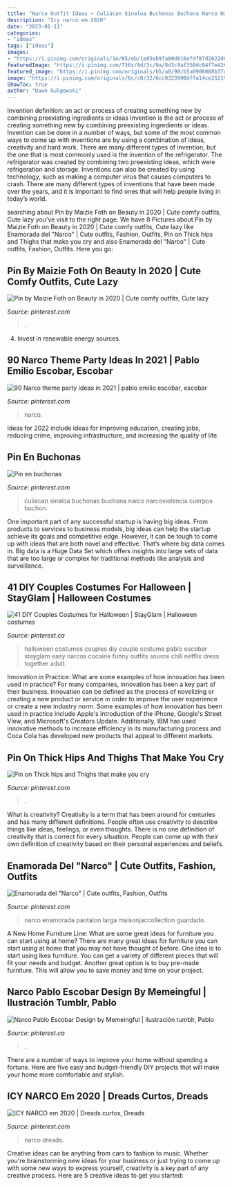 ```yaml
---
title: "Narco Outfit Ideas ~ Culiacan Sinaloa Buchonas Buchona Narco Narcoviolencia Cuerpos Buchon"
description: "Icy narco em 2020"
date: "2023-01-11"
categories:
- "ideas"
tags: ["ideas"]
images:
- "https://i.pinimg.com/originals/1e/85/eb/1e85eb9fa80d816efdf87d2022d086e4.jpg"
featuredImage: "https://i.pinimg.com/736x/8d/3c/9a/8d3c9af350dc04f7e426873d1700d37d.jpg"
featured_image: "https://i.pinimg.com/originals/b5/a0/90/b5a0906088b37c197064b092ac348ba9.jpg"
image: "https://i.pinimg.com/originals/6c/c0/32/6cc0323990dffa14ce252198b473ff97.png"
ShowToc: true
author: "Dawn Gulgowski"
---
```



Invention definition: an act or process of creating something new by combining preexisting ingredients or ideas
Invention is the act or process of creating something new by combining preexisting ingredients or ideas. Invention can be done in a number of ways, but some of the most common ways to come up with inventions are by using a combination of ideas, creativity and hard work. There are many different types of invention, but the one that is most commonly used is the invention of the refrigerator. The refrigerator was created by combining two preexisting ideas, which were refrigeration and storage. Inventions can also be created by using technology, such as making a computer virus that causes computers to crash. There are many different types of inventions that have been made over the years, and it is important to find ones that will help people living in today’s world.

	

		
searching about Pin by Maizie Foth on Beauty in 2020 | Cute comfy outfits, Cute lazy you've visit to the right page. We have 8 Pictures about Pin by Maizie Foth on Beauty in 2020 | Cute comfy outfits, Cute lazy like Enamorada del &quot;Narco&quot; | Cute outfits, Fashion, Outfits, Pin on Thick hips and Thighs that make you cry and also Enamorada del &quot;Narco&quot; | Cute outfits, Fashion, Outfits. Here you go:
		
    
## Pin By Maizie Foth On Beauty In 2020 | Cute Comfy Outfits, Cute Lazy

<img loading=lazy src="https://i.pinimg.com/originals/1e/85/eb/1e85eb9fa80d816efdf87d2022d086e4.jpg" onerror="this.onerror=null;this.src='https://tse3.mm.bing.net/th?id=OIP.Z1nSyEcW0qchB6lvnmMQcwAAAA&amp;pid=15.1';" alt="Pin by Maizie Foth on Beauty in 2020 | Cute comfy outfits, Cute lazy">

_Source: pinterest.com_

>. 

	

4. Invest in renewable energy sources. 

    
## 90 Narco Theme Party Ideas In 2021 | Pablo Emilio Escobar, Escobar

<img loading=lazy src="https://i.pinimg.com/474x/d6/b5/c4/d6b5c44c366797c8da6335cc5f412de5.jpg" onerror="this.onerror=null;this.src='https://tse4.mm.bing.net/th?id=OIP.qTR_Py7w5F9IR3lXw3An4wAAAA&amp;pid=15.1';" alt="90 Narco theme party ideas in 2021 | pablo emilio escobar, escobar">

_Source: pinterest.com_

>narco. 

	

Ideas for 2022 include ideas for improving education, creating jobs, reducing crime, improving infrastructure, and increasing the quality of life.

    
## Pin En Buchonas

<img loading=lazy src="https://i.pinimg.com/originals/b8/34/85/b83485301e0b29f5b5cd751b1be5290f.jpg" onerror="this.onerror=null;this.src='https://tse4.mm.bing.net/th?id=OIP.O6-7VaGZq_H-eRtRwapsQAAAAA&amp;pid=15.1';" alt="Pin en buchonas">

_Source: pinterest.com_

>culiacan sinaloa buchonas buchona narco narcoviolencia cuerpos buchon. 

	

One important part of any successful startup is having big ideas. From products to services to business models, big ideas can help the startup achieve its goals and competitive edge. However, it can be tough to come up with ideas that are both novel and effective. That’s where big data comes in. Big data is a Huge Data Set which offers insights into large sets of data that are too large or complex for traditional methods like analysis and surveillance.

    
## 41 DIY Couples Costumes For Halloween | StayGlam | Halloween Costumes

<img loading=lazy src="https://i.pinimg.com/originals/04/83/23/0483235a56bd2793bdf6758a05d67f30.jpg" onerror="this.onerror=null;this.src='https://tse1.mm.bing.net/th?id=OIP.X0G8dAiohyUkDsF4xVUWqgHaHa&amp;pid=15.1';" alt="41 DIY Couples Costumes for Halloween | StayGlam | Halloween costumes">

_Source: pinterest.ca_

>halloween costumes couples diy couple costume pablo escobar stayglam easy narcos cocaine funny outfits source chill netflix dress together adult. 

	

Innovation in Practice: What are some examples of how innovation has been used in practice?
For many companies, innovation has been a key part of their business. Innovation can be defined as the process of novelizing or creating a new product or service in order to improve the user experience or create a new industry norm. 
Some examples of how innovation has been used in practice include Apple's introduction of the iPhone, Google's Street View, and Microsoft's Creators Update. Additionally, IBM has used innovative methods to increase efficiency in its manufacturing process and Coca Cola has developed new products that appeal to different markets.

    
## Pin On Thick Hips And Thighs That Make You Cry

<img loading=lazy src="https://i.pinimg.com/originals/b5/a0/90/b5a0906088b37c197064b092ac348ba9.jpg" onerror="this.onerror=null;this.src='https://tse1.mm.bing.net/th?id=OIP.BBj4GfTrmTRk5fIiJNWupgAAAA&amp;pid=15.1';" alt="Pin on Thick hips and Thighs that make you cry">

_Source: pinterest.com_

>. 

	

What is creativity?
Creativity is a term that has been around for centuries and has many different definitions. People often use creativity to describe things like ideas, feelings, or even thoughts. There is no one definition of creativity that is correct for every situation. People can come up with their own definition of creativity based on their personal experiences and beliefs.

    
## Enamorada Del &quot;Narco&quot; | Cute Outfits, Fashion, Outfits

<img loading=lazy src="https://i.pinimg.com/736x/8d/3c/9a/8d3c9af350dc04f7e426873d1700d37d.jpg" onerror="this.onerror=null;this.src='https://tse4.mm.bing.net/th?id=OIP.yxB4MDRJGJ7JTwxWcMA7FAHaIc&amp;pid=15.1';" alt="Enamorada del &quot;Narco&quot; | Cute outfits, Fashion, Outfits">

_Source: pinterest.com_

>narco enamorada pantalon larga maisonjaccollection guardado. 

	

A New Home Furniture Line: What are some great ideas for furniture you can start using at home?
There are many great ideas for furniture you can start using at home that you may not have thought of before. One idea is to start using Ikea furniture. You can get a variety of different pieces that will fit your needs and budget. Another great option is to buy pre-made furniture. This will allow you to save money and time on your project.

    
## Narco Pablo Escobar Design By Memeingful | Ilustración Tumblr, Pablo

<img loading=lazy src="https://i.pinimg.com/originals/6c/c0/32/6cc0323990dffa14ce252198b473ff97.png" onerror="this.onerror=null;this.src='https://tse3.mm.bing.net/th?id=OIP.Au5P1AnmAuguEGlA92HtSAHaKb&amp;pid=15.1';" alt="Narco Pablo Escobar Design by Memeingful | Ilustración tumblr, Pablo">

_Source: pinterest.ca_

>. 

	

There are a number of ways to improve your home without spending a fortune. Here are five easy and budget-friendly DIY projects that will make your home more comfortable and stylish.

    
## ICY NARCO Em 2020 | Dreads Curtos, Dreads

<img loading=lazy src="https://i.pinimg.com/originals/e5/cc/3e/e5cc3e77b702caebb6063e9c71eca679.jpg" onerror="this.onerror=null;this.src='https://tse4.mm.bing.net/th?id=OIP._bb2fhp-m_TxSJsaVZGWYAAAAA&amp;pid=15.1';" alt="ICY NARCO em 2020 | Dreads curtos, Dreads">

_Source: pinterest.com_

>narco dreads. 

	

Creative ideas can be anything from cars to fashion to music. Whether you're brainstorming new ideas for your business or just trying to come up with some new ways to express yourself, creativity is a key part of any creative process. Here are 5 creative ideas to get you started:

